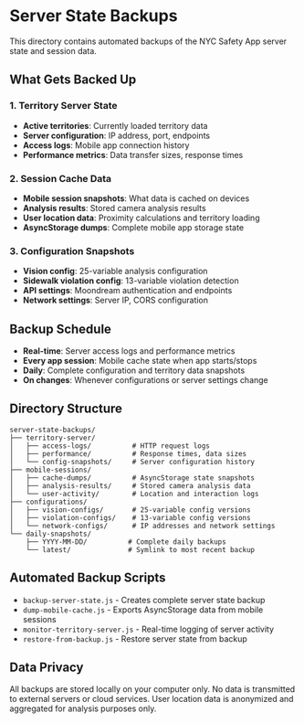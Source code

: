 # Server State Backups

This directory contains automated backups of the NYC Safety App server state and session data.

## What Gets Backed Up

### 1. Territory Server State
- **Active territories**: Currently loaded territory data
- **Server configuration**: IP address, port, endpoints
- **Access logs**: Mobile app connection history
- **Performance metrics**: Data transfer sizes, response times

### 2. Session Cache Data
- **Mobile session snapshots**: What data is cached on devices
- **Analysis results**: Stored camera analysis results
- **User location data**: Proximity calculations and territory loading
- **AsyncStorage dumps**: Complete mobile app storage state

### 3. Configuration Snapshots
- **Vision config**: 25-variable analysis configuration
- **Sidewalk violation config**: 13-variable violation detection
- **API settings**: Moondream authentication and endpoints
- **Network settings**: Server IP, CORS configuration

## Backup Schedule

- **Real-time**: Server access logs and performance metrics
- **Every app session**: Mobile cache state when app starts/stops
- **Daily**: Complete configuration and territory data snapshots
- **On changes**: Whenever configurations or server settings change

## Directory Structure

```
server-state-backups/
├── territory-server/
│   ├── access-logs/          # HTTP request logs
│   ├── performance/          # Response times, data sizes
│   └── config-snapshots/     # Server configuration history
├── mobile-sessions/
│   ├── cache-dumps/          # AsyncStorage state snapshots
│   ├── analysis-results/     # Stored camera analysis data
│   └── user-activity/        # Location and interaction logs
├── configurations/
│   ├── vision-configs/       # 25-variable config versions
│   ├── violation-configs/    # 13-variable config versions
│   └── network-configs/      # IP addresses and network settings
└── daily-snapshots/
    ├── YYYY-MM-DD/          # Complete daily backups
    └── latest/              # Symlink to most recent backup
```

## Automated Backup Scripts

- `backup-server-state.js` - Creates complete server state backup
- `dump-mobile-cache.js` - Exports AsyncStorage data from mobile sessions
- `monitor-territory-server.js` - Real-time logging of server activity
- `restore-from-backup.js` - Restore server state from backup

## Data Privacy

All backups are stored locally on your computer only. No data is transmitted to external servers or cloud services. User location data is anonymized and aggregated for analysis purposes only. 
